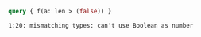 ```graphql
query { f(a: len > (false)) }
```

```
1:20: mismatching types: can't use Boolean as number
```